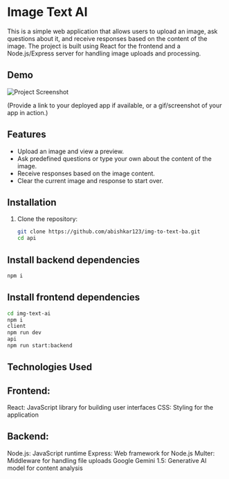 # Image Text AI

This is a simple web application that allows users to upload an image, ask questions about it, and receive responses based on the content of the image. The project is built using React for the frontend and a Node.js/Express server for handling image uploads and processing.

## Demo
![Project Screenshot](img/demo.png)

(Provide a link to your deployed app if available, or a gif/screenshot of your app in action.)

## Features

- Upload an image and view a preview.
- Ask predefined questions or type your own about the content of the image.
- Receive responses based on the image content.
- Clear the current image and response to start over.

## Installation

1. Clone the repository:

   ```bash
   git clone https://github.com/abishkar123/img-to-text-ba.git
   cd api
   ```


## Install backend dependencies
```bash
npm i
```

## Install frontend dependencies
```bash
cd img-text-ai
npm i
client
npm run dev 
api 
npm run start:backend
```

## Technologies Used

## Frontend:

React: JavaScript library for building user interfaces
CSS: Styling for the application

## Backend:

Node.js: JavaScript runtime
Express: Web framework for Node.js
Multer: Middleware for handling file uploads
Google Gemini 1.5: Generative AI model for content analysis